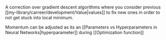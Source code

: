 A correction over gradient descent algorithms where you consider previous [[my-library/carreer/development/Value|values]] to fix new ones in order to not get stuck into local minimum.

Momentum can be adjusted as its an [[Parameters vs Hyperparameters in Neural Networks|hyperparameter]] during [[Optimization function]]
